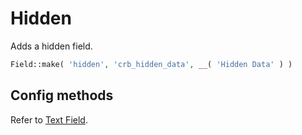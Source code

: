 # Hidden

Adds a hidden field.

```php
Field::make( 'hidden', 'crb_hidden_data', __( 'Hidden Data' ) )
```

## Config methods

Refer to [Text Field](/fields/text).